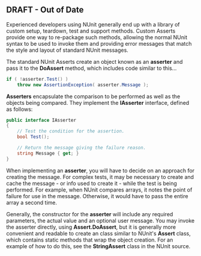 ## DRAFT - Out of Date

Experienced developers using NUnit generally end up with a library of custom
setup, teardown, test and support methods. Custom Asserts provide one way to
re-package such methods, allowing the normal NUnit syntax to be used to
invoke them and providing error messages that match the style and layout
of standard NUnit messages.

The standard NUnit Asserts create an object known as an **asserter** and
pass it to the **DoAssert** method, which includes code similar to this...

```c#
if ( !asserter.Test() )
	throw new AssertionException( asserter.Message );
```

**Asserters** encapsulate the comparison to be performed as well as the
objects being compared. They implement the **IAsserter** interface, 
defined as follows:

```c#
public interface IAsserter
{
	// Test the condition for the assertion.
	bool Test();

	// Return the message giving the failure reason.
	string Message { get; }
}
```

When implementing an **asserter**, you will have to decide on an approach
for creating the message. For complex tests, it may be necessary to create
and cache the message - or info used to create it - while the test is
being performed. For example, when NUnit compares arrays, it notes the
point of failure for use in the message. Otherwise, it would have to 
pass the entire array a second time.

Generally, the constructor for the **asserter** will include any required
parameters, the actual value and an optional user message. You may invoke
the asserter directly, using **Assert.DoAssert**, but it is generally more 
convenient and readable to create an class similar to NUnit's **Assert** class,
which contains static methods that wrap the object creation. For an example of 
how to do this, see the **StringAssert** class in the NUnit source.
